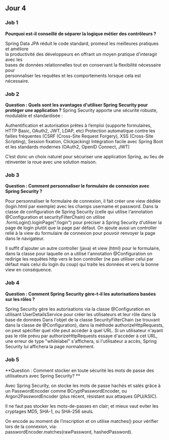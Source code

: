 ## Jour 4
### Job 1
**Pourquoi est-il conseillé de séparer la logique métier des contrôleurs ?**

Spring Data JPA réduit le code standard, promeut les meilleures pratiques et améliore   
la productivité des développeurs en offrant un moyen pratique d'interagir avec les   
bases de données relationnelles tout en conservant la flexibilité nécessaire pour   
personnaliser les requêtes et les comportements lorsque cela est nécessaire.

### Job 2
**Question : Quels sont les avantages d'utiliser Spring Security pour protéger une application ?**
Spring Security apporte une sécurité robuste, modulable et standardisée :

Authentification et autorisation prêtes à l’emploi (supporte formulaires, HTTP Basic, OAuth2, JWT, LDAP, etc)
Protection automatique contre les failles fréquentes (CSRF (Cross-Site Request Forgery), XSS (Cross-Site Scripting), Session fixation, Clickjacking)
Intégration facile avec Spring Boot et les standards modernes (OAuth2, OpenID Connect, JWT)

C’est donc un choix naturel pour sécuriser une application Spring, au lieu de réinventer la roue avec une solution maison.

### Job 3
**Question : Comment personnaliser le formulaire de connexion avec Spring Security ?**

Pour personnaliser le formulaire de connexion, il fait créer une view dédiée (login.html par exemple) avec les champs username et password.
Dans la classe de configuration de Spring Security (celle qui utilise l'annotation @Configuration et securityFilterChain) on utilise .formLogin().loginPage("/login") pour préciser à Spring Security d'utiliser la page de login plutôt que la page par défaut.
On ajoute aussi un controller relié à la view du formulaire de connexion pour pouvoir renvoyer la page dans le navigateur.

Il suffit d'ajouter un autre controller (java) et view (html) pour le formulaire, dans la classe pour laquelle on a utilisé l'annotation @Configuration on redirige les requêtes http vers le bon controller (ne pas utiliser celui par défaut mais celui du login du coup) qui traite les données et vers la bonne view en conséquence.


### Job 4
**Question : Comment Spring Security gère-t-il les autorisations basées sur les  rôles ?**

Spring Security gère les autorisations via la classe @Configuration en utilisant UserDetailsService pour créer les utilisateurs et leur rôle dans la base de données
Dans l'objet de la classe SecurityFilterChain (se trouvant dans la classe de @Configuration), dans la méthode authorizeHttpRequests, on peut spécifier quel rôle peut accéder à quel URL.
Si un utilisateur n'ayant pas le rôle prévu par authorizeHttpRequests essaye d'accéder à cet URL, une erreur de type "whilelabel" s'affichera, si l'utilisateur a accès, Spring Security lui affichera la page normalement.


### Job 5
**Question : Comment stocker en toute sécurité les mots de passe des utilisateurs avec Spring Security? **

Avec Spring Security, on stocke les mots de passe hachés et salés grâce à un PasswordEncoder comme BCryptPasswordEncoder, ou Argon2PasswordEncoder (plus récent, résistant aux attaques GPU/ASIC).

Il ne faut pas stocker les mots-de-passes en clair; et mieux vaut eviter les cryptages MD5, SHA-1, ou SHA-256 seuls.

On encode au moment de l’inscription et on utilise matches() pour vérifier lors de la connexion, via:  
passwordEncoder.matches(rawPassword, hashedPassword).